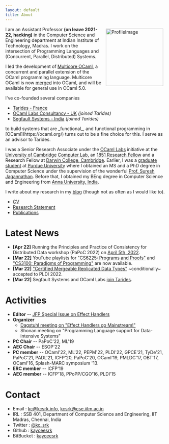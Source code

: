 ```yaml
---
layout: default
title: About
---
```


<img src="assets/profile.jpeg" alt="ProfileImage" style="width: 180px; float:
right; padding-right: 0.5rem; padding-left: 0.5rem; padding-top: 0.4rem;"/> I am
an Assistant Professor **(on leave 2021-22, hacking)** in the Computer Science
and Engineering department at Indian Institute of Technology, Madras. I work on
the intersection of Programming Languages and (Concurrent, Parallel,
Distributed) Systems.

I led the development of [Multicore
OCaml](https://github.com/ocamllabs/ocaml-multicore), a concurrent and parallel
extension of the OCaml programming language. Multicore OCaml is now
[merged](https://github.com/ocaml/ocaml/pull/10831) into OCaml, and will be
available for general use in OCaml 5.0.

I've co-founded several companies 

* [Tarides - France](https://tarides.com/)
* [OCaml Labs Consultancy - UK](http://ocamllabs.io/) _(joined Tarides)_
* [Segfault Systems - India](https://segfault.systems) _(joined Tarides)_

<p/>
to build systems that are _functional_, and functional programming in
[OCaml](https://ocaml.org/) turns out to be a fine choice for this. I serve as
an advisor to Tarides.

I was a Senior Research Associate under the [OCaml
Labs](http://www.cl.cam.ac.uk/projects/ocamllabs/) initiative at the [University
of Cambridge](http://www.cam.ac.uk/) [Computer Lab](http://www.cl.cam.ac.uk/),
an [1851 Research Fellow](http://www.royalcommission1851.org/awards/) and a
Research Fellow at [Darwin College, Cambridge](https://www.darwin.cam.ac.uk/).
Earlier, I was a [graduate student](https://www.cs.purdue.edu/homes/chandras/)
at [Purdue University](http://www.purdue.edu/) where I obtained an MS and a PhD
degree in Computer Science under the supervision of the wonderful [Prof. Suresh
Jagannathan](https://www.cs.purdue.edu/homes/suresh/). Before that, I obtained
my BEng degree in Computer Science and Engineering from [Anna University,
India](https://www.annauniv.edu/).

I write about my research in my [blog](http://kcsrk.info/blog/)
(though not as often as I would like to).

 * [CV](cv/cv.pdf)
 * [Research Statement](research/research.pdf)
 * [Publications](publications.html)

# Latest News

 * **\[Apr 22\]** Running the Principles and Practice of Consistency for Distributed Data workshop (PaPoC 2022) on [April 5th, 2022](https://papoc-workshop.github.io/2022/).
 * **\[Mar 22\]** YouTube playlists for ["CS6225: Programs and Proofs"](https://www.youtube.com/playlist?list=PLt0HgEXFOHdkfd7phdKKmTIuwHEvPX0qb) and ["CS3100: Paradigms of Programming"](https://www.youtube.com/playlist?list=PLt0HgEXFOHdkE-NTs87s7QjwYwqeihb-D) are now available.
 * **\[Mar 22\]** ["Certified Mergeable Replicated Data Types"](https://arxiv.org/abs/2203.14518) ~conditionally~ accepted to PLDI 2022.  
 * **\[Mar 22\]** Segfault Systems and OCaml Labs [join Tarides](https://tarides.com/blog/2022-03-01-segfault-systems-joins-tarides).  

# Activities

* **Editor** -- [JFP Special Issue on Effect Handlers](https://www.cambridge.org/core/journals/journal-of-functional-programming/collections/effects-and-handlers)
* **Organizer** 
  + [Dagstuhl meeting on "Effect Handlers go Mainstream!"](https://www.dagstuhl.de/en/program/calendar/semhp/?semnr=18172)
  + Shonan meeting on "Programming Language support for Data-intensive Systems"
* **PC Chair** -- PaPoC'22, ML'19
* **AEC Chair** -- ESOP'22
* **PC member** -- OCaml'22, ML'22, PEPM'22, PLDI'22, GPCE'21, TyDe'21, PaPoC'21, PADL'21, ICFP'20, PaPoC'20, OCaml'19, PMLDC'17, OBT'17, OCaml'16, Splash-MARC symposium '13.
* **ERC member** -- ICFP'19
* **AEC member** -- ICFP'18, PPoPP/CGO'16, PLDI'15

# Contact

 * Email : kc@kcsrk.info, kcsrk@cse.iitm.ac.in
 * IRL : SSB 401, Department of Computer Science and Engineering, IIT Madras, Chennai, India
 * Twitter : <a href="https://twitter.com/kc_srk"> @kc_srk </a>
 * Github : <a href="https://github.com/kayceesrk"> kayceesrk </a>
 * BitBucket : <a href="https://bitbucket.org/kayceesrk"> kayceesrk </a>


<br/>
